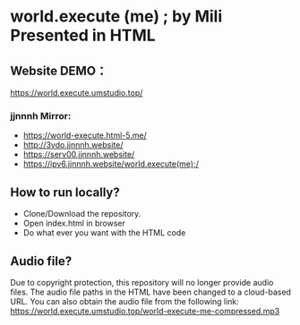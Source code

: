 # world.execute (me) ; by Mili Presented in HTML
## Website DEMO：
https://world.execute.umstudio.top/
### jjnnnh Mirror:
- https://world-execute.html-5.me/
- http://3vdo.jjnnnh.website/
- https://serv00.jjnnnh.website/
- https://ipv6.jjnnnh.website/world.execute(me);/
## How to run locally?
- Clone/Download the repository.
- Open index.html in browser
- Do what ever you want with the HTML code
## Audio file?
Due to copyright protection, this repository will no longer provide audio files. The audio file paths in the HTML have been changed to a cloud-based URL. You can also obtain the audio file from the following link:
https://world.execute.umstudio.top/world-execute-me-compressed.mp3
